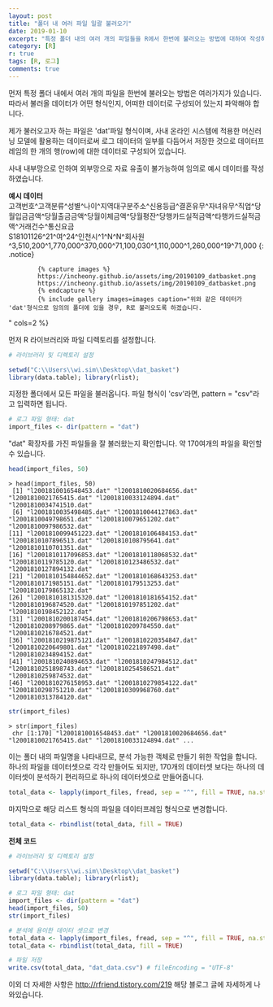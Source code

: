 ```yaml
---
layout: post
title: "폴더 내 여러 파일 일괄 불러오기"
date: 2019-01-10
excerpt: "특정 폴더 내의 여러 개의 파일들을 R에서 한번에 불러오는 방법에 대하여 작성하였습니다."
category: [R]
r: true
tags: [R, 로그]
comments: true
---
```


먼저 특정 폴더 내에서 여러 개의 파일을 한번에 불러오는 방법은 여러가지가 있습니다. 따라서 불러올 데이터가 어떤 형식인지, 어떠한 데이터로 구성되어 있는지 파악해야 합니다.   

제가 불러오고자 하는 파일은 'dat'파일 형식이며, 사내 온라인 시스템에 적용한 머신러닝 모델에 활용하는 데이터로써 로그 데이터의 일부를 다듬어서 저장한 것으로 데이터프레임의 한 개의 행(row)에 대한 데이터로 구성되어 있습니다. 

사내 내부망으로 인하여 외부망으로 자료 유출이 불가능하여 임의로 예시 데이터를 작성하였습니다.

<b>예시 데이터</b><br>
고객번호^고객분류^성별^나이^지역대구분주소^신용등급^결혼유무^자녀유무^직업^당월입금금액^당월출금금액^당월이체금액^당월평잔^당행카드실적금액^타행카드실적금액^거래건수^통신요금 <br>
S18101126^21^여^24^인천시^1^N^N^회사원^3,510,200^1,770,000^370,000^71,100,030^1,110,000^1,260,000^19^71,000
{: .notice}

            {% capture images %}
            https://incheony.github.io/assets/img/20190109_datbasket.png
            https://incheony.github.io/assets/img/20190109_datbasket.png
            {% endcapture %}
            {% include gallery images=images caption="위와 같은 데이터가 'dat'형식으로 임의의 폴더에 있을 경우, R로 불러오도록 하겠습니다.
" cols=2 %}

먼저 R 라이브러리와 파일 디렉토리를 설정합니다. 
~~~ r
# 라이브러리 및 디렉토리 설정

setwd("C:\\Users\\wi.sim\\Desktop\\dat_basket")
library(data.table); library(rlist);
~~~

지정한 폴더에서 모든 파일을 불러옵니다. 파일 형식이 'csv'라면, pattern = "csv"라고 입력하면 됩니다.
~~~ r
# 로그 파일 형태: dat
import_files <- dir(pattern = "dat") 
~~~

"dat" 확장자를 가진 파일들을 잘 불러왔는지 확인합니다. 약 170여개의 파일을 확인할 수 있습니다.
~~~ r
head(import_files, 50)
~~~
~~~ 
> head(import_files, 50)
 [1] "l2001810016548453.dat" "l2001810020684656.dat" "l2001810021765415.dat" "l2001810033124894.dat" "l2001810034741510.dat"
 [6] "l2001810035498485.dat" "l2001810044127863.dat" "l2001810049798651.dat" "l2001810079651202.dat" "l2001810097986532.dat"
[11] "l2001810099451223.dat" "l2001810106484153.dat" "l2001810107896513.dat" "l2001810108795641.dat" "l2001810110701351.dat"
[16] "l2001810117096853.dat" "l2001810118068532.dat" "l2001810119785120.dat" "l2001810123486532.dat" "l2001810127894132.dat"
[21] "l2001810154844652.dat" "l2001810168643253.dat" "l2001810171985151.dat" "l2001810179513253.dat" "l2001810179865132.dat"
[26] "l2001810181315320.dat" "l2001810181654152.dat" "l2001810196874520.dat" "l2001810197851202.dat" "l2001810198452122.dat"
[31] "l2001810200187454.dat" "l2001810206798653.dat" "l2001810208979865.dat" "l2001810209784550.dat" "l2001810216784521.dat"
[36] "l2001810219875121.dat" "l2001810220354847.dat" "l2001810220649801.dat" "l2001810221897498.dat" "l2001810234894152.dat"
[41] "l2001810240894653.dat" "l2001810247984512.dat" "l2001810251898743.dat" "l2001810254586521.dat" "l2001810259874532.dat"
[46] "l2001810276158953.dat" "l2001810279854122.dat" "l2001810298751210.dat" "l2001810309968760.dat" "l2001810313784120.dat"
~~~
~~~ r
str(import_files)
~~~
~~~ 
> str(import_files)
 chr [1:170] "l2001810016548453.dat" "l2001810020684656.dat" "l2001810021765415.dat" "l2001810033124894.dat" ...
~~~

이는 폴더 내의 파일명을 나타내므로, 분석 가능한 객체로 만들기 위한 작업을 합니다. 하나의 파일을 데이터셋으로 각각 만들어도 되지만, 170개의 데이터셋 보다는 하나의 데이터셋이 분석하기 편리하므로 하나의 데이터셋으로 만들어줍니다. 
~~~ r
total_data <- lapply(import_files, fread, sep = "^", fill = TRUE, na.strings = c("NULL", ""), header = TRUE, encoding = "UTF-8")
~~~
마지막으로 해당 리스트 형식의 파일을 데이터프레임 형식으로 변경합니다.
~~~ r
total_data <- rbindlist(total_data, fill = TRUE)
~~~

<b> 전체 코드 </b>
~~~ r
# 라이브러리 및 디렉토리 설정

setwd("C:\\Users\\wi.sim\\Desktop\\dat_basket")
library(data.table); library(rlist);

# 로그 파일 형태: dat
import_files <- dir(pattern = "dat") 
head(import_files, 50)
str(import_files)

# 분석에 용이한 데이터 셋으로 변경
total_data <- lapply(import_files, fread, sep = "^", fill = TRUE, na.strings = c("NULL", ""), header = TRUE, encoding = "UTF-8")
total_data <- rbindlist(total_data, fill = TRUE)

# 파일 저장
write.csv(total_data, "dat_data.csv") # fileEncoding = "UTF-8"
~~~

이외 더 자세한 사항은 http://rfriend.tistory.com/219 해당 블로그 글에 자세하게 나와있습니다.
